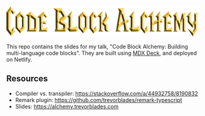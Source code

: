 <div align="center">
  <img src="title.png" height="80">
</div>

This repo contains the slides for my talk, "Code Block Alchemy: Building multi-language code blocks". They are built using [MDX Deck](https://github.com/jxnblk/mdx-deck), and deployed on Netlify.

## Resources

- Compiler vs. transpiler: https://stackoverflow.com/a/44932758/8190832
- Remark plugin: https://github.com/trevorblades/remark-typescript
- Slides: https://alchemy.trevorblades.com
